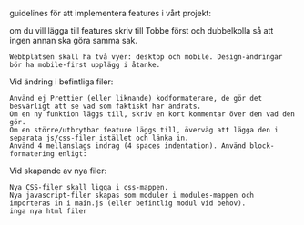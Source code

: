 guidelines för att implementera features i vårt projekt:

om du vill lägga till features skriv till Tobbe först och dubbelkolla så att ingen annan ska göra samma sak.

    Webbplatsen skall ha två vyer: desktop och mobile. Design-ändringar bör ha mobile-first upplägg i åtanke.

Vid ändring i befintliga filer:

    Använd ej Prettier (eller liknande) kodformaterare, de gör det besvärligt att se vad som faktiskt har ändrats.
    Om en ny funktion läggs till, skriv en kort kommentar över den vad den gör.
    Om en större/utbrytbar feature läggs till, överväg att lägga den i separata js/css-filer istället och länka in.
    Använd 4 mellanslags indrag (4 spaces indentation). Använd block-formatering enligt:

Vid skapande av nya filer:

    Nya CSS-filer skall ligga i css-mappen.
    Nya javascript-filer skapas som moduler i modules-mappen och importeras in i main.js (eller befintlig modul vid behov).
    inga nya html filer
